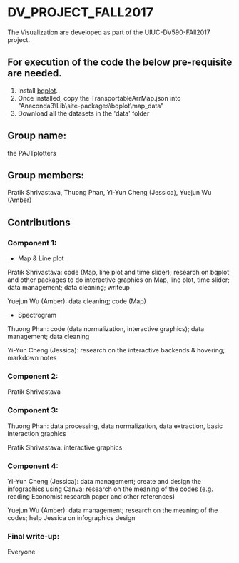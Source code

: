 # DV_PROJECT_FALL2017
The Visualization are  developed as part of the UIUC-DV590-FAll2017 project. 

## For execution of the code the below pre-requisite are needed. 
1. Install [bqplot](https://github.com/bloomberg/bqplot). 
2. Once installed, copy the TransportableArrMap.json into "Anaconda3\Lib\site-packages\bqplot\map_data"
3. Download all the datasets in the 'data' folder 


## Group name: 
the PAJTplotters

## Group members: 
Pratik Shrivastava, Thuong Phan, Yi-Yun Cheng (Jessica), Yuejun Wu (Amber) 

## Contributions
### Component 1: 
-    Map & Line plot

Pratik Shrivastava: code (Map, line plot and time slider); research on bqplot and other packages to do interactive graphics on Map, line plot, time slider; data management; data cleaning; writeup 

Yuejun Wu (Amber): data cleaning; code (Map) 

-    Spectrogram

Thuong Phan: code (data normalization, interactive graphics); data management; data cleaning

Yi-Yun Cheng (Jessica): research on the interactive backends & hovering; markdown notes

### Component 2:
Pratik Shrivastava

### Component 3:
Thuong Phan: data processing, data normalization, data extraction, basic interaction graphics

Pratik Shrivastava: interactive graphics

### Component 4:
Yi-Yun Cheng (Jessica): data management; create and design the infographics using Canva; research on the meaning of the codes (e.g. reading Economist research paper and other references)

Yuejun Wu (Amber): data management; research on the meaning of the codes; help Jessica on infographics design

### Final write-up: 
Everyone
